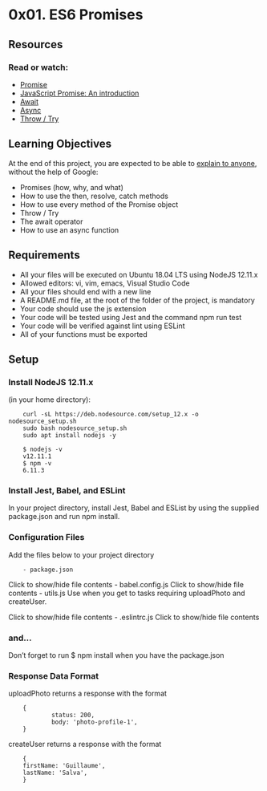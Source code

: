 # 0x01. ES6 Promises
## Resources
### Read or watch:
- [Promise](https://intranet.alxswe.com/rltoken/j_0FTFbkTg42JMcAbNPOVQ)
- [JavaScript Promise: An introduction](https://intranet.alxswe.com/rltoken/2Q2LzNFokcUwpA2u3FKG6Q)
- [Await](https://intranet.alxswe.com/rltoken/UXb3S2PMBe-SLJ55isMcow)
- [Async](https://intranet.alxswe.com/rltoken/_K0C7pgEjwaIzU9RpwCb8g)
- [Throw / Try](https://intranet.alxswe.com/rltoken/UTjDgvKk5l892Xslh0vqcQ)

## Learning Objectives
At the end of this project, you are expected to be able to [explain to anyone](https://intranet.alxswe.com/rltoken/Z4xW7_BFaRcrHxfDySjKuQ), without the help of Google:

- Promises (how, why, and what)
- How to use the then, resolve, catch methods
- How to use every method of the Promise object
- Throw / Try
- The await operator
- How to use an async function

## Requirements
- All your files will be executed on Ubuntu 18.04 LTS using NodeJS 12.11.x
- Allowed editors: vi, vim, emacs, Visual Studio Code
- All your files should end with a new line
- A README.md file, at the root of the folder of the project, is mandatory
- Your code should use the js extension
- Your code will be tested using Jest and the command npm run test
- Your code will be verified against lint using ESLint
- All of your functions must be exported

## Setup
### Install NodeJS 12.11.x
(in your home directory):

        curl -sL https://deb.nodesource.com/setup_12.x -o nodesource_setup.sh
        sudo bash nodesource_setup.sh
        sudo apt install nodejs -y

        $ nodejs -v
        v12.11.1
        $ npm -v
        6.11.3

### Install Jest, Babel, and ESLint
In your project directory, install Jest, Babel and ESList by using the supplied package.json and run npm install.

### Configuration Files
Add the files below to your project directory

        - package.json
Click to show/hide file contents
        - babel.config.js
Click to show/hide file contents
        - utils.js
Use when you get to tasks requiring uploadPhoto and createUser.

Click to show/hide file contents
        - .eslintrc.js
Click to show/hide file contents
### and…
Don’t forget to run $ npm install when you have the package.json

### Response Data Format
uploadPhoto returns a response with the format

        {
                status: 200,
                body: 'photo-profile-1',
        }

createUser returns a response with the format

        {
        firstName: 'Guillaume',
        lastName: 'Salva',
        }